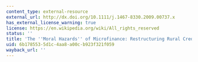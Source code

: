 ```yaml
---
content_type: external-resource
external_url: http://dx.doi.org/10.1111/j.1467-8330.2009.00737.x
has_external_license_warning: true
license: https://en.wikipedia.org/wiki/All_rights_reserved
status: ''
title: 'The ''Moral Hazards'' of Microfinance: Restructuring Rural Credit in India'
uid: 6b178553-5d1c-4aa8-a00c-b923f321f059
wayback_url: ''
---
```

